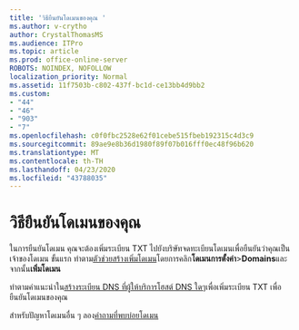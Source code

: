 ```yaml
---
title: 'วิธียืนยันโดเมนของคุณ '
ms.author: v-crytho
author: CrystalThomasMS
ms.audience: ITPro
ms.topic: article
ms.prod: office-online-server
ROBOTS: NOINDEX, NOFOLLOW
localization_priority: Normal
ms.assetid: 11f7503b-c802-437f-bc1d-ce13bb4d9bb2
ms.custom:
- "44"
- "46"
- "903"
- "7"
ms.openlocfilehash: c0f0fbc2528e62f01cebe515fbeb192315c4d3c9
ms.sourcegitcommit: 89ae9e8b36d1980f89f07b016fff0ec48f96b620
ms.translationtype: MT
ms.contentlocale: th-TH
ms.lasthandoff: 04/23/2020
ms.locfileid: "43788035"
---
```

# <a name="how-to-verify-your-domain"></a>วิธียืนยันโดเมนของคุณ

ในการยืนยันโดเมน คุณจะต้องเพิ่มระเบียน TXT ไปยังบริษัทจดทะเบียนโดเมนเพื่อยืนยันว่าคุณเป็นเจ้าของโดเมน ขั้นแรก ทําตาม[ตัวช่วยสร้างเพิ่มโดเมน](https://portal.office.com/adminportal/home#/Domains/Wizard)โดยการคลิก**โดเมนการตั้งค่า**\>**Domains**และจากนั้น**เพิ่มโดเมน**
  
ทําตามคําแนะนําใน[สร้างระเบียน DNS ที่ผู้ให้บริการโฮสต์ DNS ใดๆ](https://docs.microsoft.com/office365/admin/get-help-with-domains/create-dns-records-at-any-dns-hosting-provider)เพื่อเพิ่มระเบียน TXT เพื่อยืนยันโดเมนของคุณ

สําหรับปัญหาโดเมนอื่น ๆ ลอง[คําถามที่พบบ่อยโดเมน](https://docs.microsoft.com/microsoft-365/admin/setup/domains-faq)
